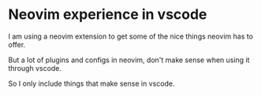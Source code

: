 # Neovim experience in vscode

I am using a neovim extension to get some of the nice things neovim has to offer.

But a lot of plugins and configs in neovim, don't make sense when using it
through vscode.

So I only include things that make sense in vscode.

